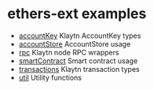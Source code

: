 # ethers-ext examples

- [accountKey](./accountKey) Klaytn AccountKey types
- [accountStore](./accountStore) AccountStore usage
- [rpc](./rpc) Klaytn node RPC wrappers
- [smartContract](./smartContract) Smart contract usage
- [transactions](./transactions) Klaytn transaction types
- [util](./util) Utility functions

